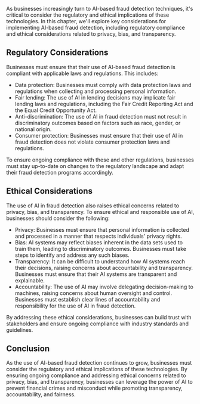 
As businesses increasingly turn to AI-based fraud detection techniques, it's critical to consider the regulatory and ethical implications of these technologies. In this chapter, we'll explore key considerations for implementing AI-based fraud detection, including regulatory compliance and ethical considerations related to privacy, bias, and transparency.

Regulatory Considerations
-------------------------

Businesses must ensure that their use of AI-based fraud detection is compliant with applicable laws and regulations. This includes:

* Data protection: Businesses must comply with data protection laws and regulations when collecting and processing personal information.
* Fair lending: The use of AI in lending decisions may implicate fair lending laws and regulations, including the Fair Credit Reporting Act and the Equal Credit Opportunity Act.
* Anti-discrimination: The use of AI in fraud detection must not result in discriminatory outcomes based on factors such as race, gender, or national origin.
* Consumer protection: Businesses must ensure that their use of AI in fraud detection does not violate consumer protection laws and regulations.

To ensure ongoing compliance with these and other regulations, businesses must stay up-to-date on changes to the regulatory landscape and adapt their fraud detection programs accordingly.

Ethical Considerations
----------------------

The use of AI in fraud detection also raises ethical concerns related to privacy, bias, and transparency. To ensure ethical and responsible use of AI, businesses should consider the following:

* Privacy: Businesses must ensure that personal information is collected and processed in a manner that respects individuals' privacy rights.
* Bias: AI systems may reflect biases inherent in the data sets used to train them, leading to discriminatory outcomes. Businesses must take steps to identify and address any such biases.
* Transparency: It can be difficult to understand how AI systems reach their decisions, raising concerns about accountability and transparency. Businesses must ensure that their AI systems are transparent and explainable.
* Accountability: The use of AI may involve delegating decision-making to machines, raising concerns about human oversight and control. Businesses must establish clear lines of accountability and responsibility for the use of AI in fraud detection.

By addressing these ethical considerations, businesses can build trust with stakeholders and ensure ongoing compliance with industry standards and guidelines.

Conclusion
----------

As the use of AI-based fraud detection continues to grow, businesses must consider the regulatory and ethical implications of these technologies. By ensuring ongoing compliance and addressing ethical concerns related to privacy, bias, and transparency, businesses can leverage the power of AI to prevent financial crimes and misconduct while promoting transparency, accountability, and fairness.
